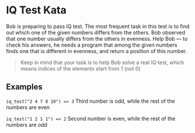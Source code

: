 # IQ Test Kata

Bob is preparing to pass IQ test. The most frequent task in this test is to find out which one of the given numbers differs from the others. Bob observed that one number usually differs from the others in evenness. Help Bob — to check his answers, he needs a program that among the given numbers finds one that is different in evenness, and return a position of this number.

> Keep in mind that your task is to help Bob solve a real IQ test, which means indices of the elements start from 1 (not 0)

## Examples

`iq_test("2 4 7 8 10") => 3`
Third number is odd, while the rest of the numbers are even

`iq_test("1 2 1 1") => 2`
Second number is even, while the rest of the numbers are odd
